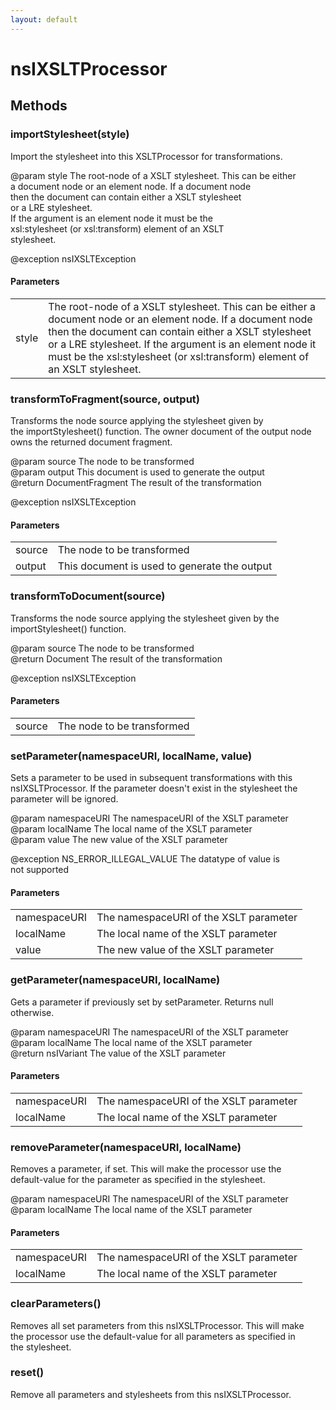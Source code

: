 ```yaml
---
layout: default
---
```


# nsIXSLTProcessor #

## Methods ##

### importStylesheet(style) ###
  
Import the stylesheet into this XSLTProcessor for transformations.  
  
@param style The root-node of a XSLT stylesheet. This can be either  
             a document node or an element node. If a document node  
             then the document can contain either a XSLT stylesheet  
             or a LRE stylesheet.  
             If the argument is an element node it must be the  
             xsl:stylesheet (or xsl:transform) element of an XSLT  
             stylesheet.  
  
@exception nsIXSLTException  
  

#### Parameters ####

<table>

<tr>
<td>style</td>
<td>The root-node of a XSLT stylesheet. This can be either  
             a document node or an element node. If a document node  
             then the document can contain either a XSLT stylesheet  
             or a LRE stylesheet.  
             If the argument is an element node it must be the  
             xsl:stylesheet (or xsl:transform) element of an XSLT  
             stylesheet.  
</td>
</tr>

</table>

### transformToFragment(source, output) ###
  
Transforms the node source applying the stylesheet given by  
the importStylesheet() function. The owner document of the output node  
owns the returned document fragment.  
  
@param source The node to be transformed  
@param output This document is used to generate the output  
@return DocumentFragment The result of the transformation  
  
@exception nsIXSLTException  
  

#### Parameters ####

<table>

<tr>
<td>source</td>
<td>The node to be transformed  
</td>
</tr>

<tr>
<td>output</td>
<td>This document is used to generate the output  
</td>
</tr>

</table>

### transformToDocument(source) ###
  
Transforms the node source applying the stylesheet given by the  
importStylesheet() function.  
  
@param source The node to be transformed  
@return Document The result of the transformation  
  
@exception nsIXSLTException  
  

#### Parameters ####

<table>

<tr>
<td>source</td>
<td>The node to be transformed  
</td>
</tr>

</table>

### setParameter(namespaceURI, localName, value) ###
  
Sets a parameter to be used in subsequent transformations with this  
nsIXSLTProcessor. If the parameter doesn't exist in the stylesheet the  
parameter will be ignored.  
  
@param namespaceURI The namespaceURI of the XSLT parameter  
@param localName    The local name of the XSLT parameter  
@param value        The new value of the XSLT parameter  
  
@exception NS_ERROR_ILLEGAL_VALUE The datatype of value is  
                                  not supported  
  

#### Parameters ####

<table>

<tr>
<td>namespaceURI</td>
<td>The namespaceURI of the XSLT parameter  
</td>
</tr>

<tr>
<td>localName</td>
<td>The local name of the XSLT parameter  
</td>
</tr>

<tr>
<td>value</td>
<td>The new value of the XSLT parameter  
</td>
</tr>

</table>

### getParameter(namespaceURI, localName) ###
  
Gets a parameter if previously set by setParameter. Returns null  
otherwise.  
  
@param namespaceURI The namespaceURI of the XSLT parameter  
@param localName    The local name of the XSLT parameter  
@return nsIVariant  The value of the XSLT parameter  
  

#### Parameters ####

<table>

<tr>
<td>namespaceURI</td>
<td>The namespaceURI of the XSLT parameter  
</td>
</tr>

<tr>
<td>localName</td>
<td>The local name of the XSLT parameter  
</td>
</tr>

</table>

### removeParameter(namespaceURI, localName) ###
  
Removes a parameter, if set. This will make the processor use the  
default-value for the parameter as specified in the stylesheet.  
  
@param namespaceURI The namespaceURI of the XSLT parameter  
@param localName    The local name of the XSLT parameter  
  

#### Parameters ####

<table>

<tr>
<td>namespaceURI</td>
<td>The namespaceURI of the XSLT parameter  
</td>
</tr>

<tr>
<td>localName</td>
<td>The local name of the XSLT parameter  
</td>
</tr>

</table>

### clearParameters() ###
  
Removes all set parameters from this nsIXSLTProcessor. This will make  
the processor use the default-value for all parameters as specified in  
the stylesheet.  
  

### reset() ###
  
Remove all parameters and stylesheets from this nsIXSLTProcessor.  
  
